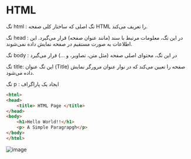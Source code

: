 # HTML

تگ html :  تگ اصلی که ساختار کلی صفحه HTML را تعریف می‌کند.
  
تگ head : در این تگ، معلومات مرتبط با سند (مانند عنوان صفحه) قرار می‌گیرد. این اطلاعات به صورت مستقیم در صفحه نمایش داده نمی‌شوند.

تگ body : در این تگ، محتوای اصلی صفحه (مثل متن، تصاویر، و ...) قرار می‌گیرد

تگ title: این تگ عنوان (Title) صفحه را تعیین می‌کند که در نوار عنوان مرورگر نمایش داده می‌شود.

تگ p : ایجاد یک پاراگراف

```html
<html>
<head>
    <title> HTML Page </title>
</head>
<body>
    <h1>Hello World!!</h1>
    <p> A Simple Paragrapgh</p>
</body>
</html>
```
![image](https://github.com/milad6745/HTML/assets/113288076/88499dbd-d759-4164-9b99-698646cdcc69)





